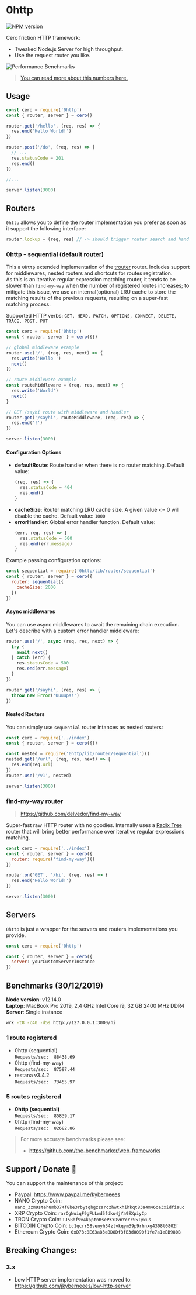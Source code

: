 # 0http
[![NPM version](https://img.shields.io/npm/v/0http.svg?style=flat)](https://www.npmjs.com/package/0http)  

Cero friction HTTP framework:
- Tweaked Node.js Server for high throughput.
- Use the request router you like. 

![Performance Benchmarks](Benchmarks.png)
> [You can read more about this numbers here.](https://github.com/the-benchmarker/web-frameworks/blob/e00f4b9fc3db7105d8c918c36691560be069697c/README.md)

## Usage
```js
const cero = require('0http')
const { router, server } = cero()

router.get('/hello', (req, res) => {
  res.end('Hello World!')
})

router.post('/do', (req, res) => {
  // ...
  res.statusCode = 201
  res.end()
})

//...

server.listen(3000)
```

## Routers
`0http` allows you to define the router implementation you prefer as soon as it support the following interface:
```js
router.lookup = (req, res) // -> should trigger router search and handlers execution
```

### 0http - sequential (default router)
This a `0http` extended implementation of the [trouter](https://www.npmjs.com/package/trouter) router. Includes support for middlewares, nested routers and shortcuts for routes registration.  
As this is an iterative regular expression matching router, it tends to be slower than `find-my-way` when the number of registered routes increases; to mitigate this issue, we use 
an internal(optional) LRU cache to store the matching results of the previous requests, resulting on a super-fast matching process.

Supported HTTP verbs: `GET, HEAD, PATCH, OPTIONS, CONNECT, DELETE, TRACE, POST, PUT`

```js
const cero = require('0http')
const { router, server } = cero({})

// global middleware example
router.use('/', (req, res, next) => {
  res.write('Hello ')
  next()
})

// route middleware example
const routeMiddleware = (req, res, next) => {
  res.write('World')
  next()
}

// GET /sayhi route with middleware and handler
router.get('/sayhi', routeMiddleware, (req, res) => {
  res.end('!')
})

server.listen(3000)
```
#### Configuration Options
- **defaultRoute**: Route handler when there is no router matching. Default value:
  ```js 
  (req, res) => {
    res.statusCode = 404
    res.end()
  }
  ```
- **cacheSize**: Router matching LRU cache size. A given value <= 0 will disable the cache. Default value: `1000`
- **errorHandler**: Global error handler function. Default value: 
  ```js 
  (err, req, res) => {
    res.statusCode = 500
    res.end(err.message)
  }
  ```

Example passing configuration options:
```js
const sequential = require('0http/lib/router/sequential')
const { router, server } = cero({
  router: sequential({
    cacheSize: 2000
  })
})
```

#### Async middlewares
You can use async middlewares to await the remaining chain execution. Let's describe with a custom error handler middleware:
```js
router.use('/', async (req, res, next) => {
  try {
    await next()
  } catch (err) {
    res.statusCode = 500
    res.end(err.message)
  }
})

router.get('/sayhi', (req, res) => {
  throw new Error('Uuuups!')
})
```

#### Nested Routers
You can simply use `sequential` router intances as nested routers:
```js
const cero = require('../index')
const { router, server } = cero({})

const nested = require('0http/lib/router/sequential')()
nested.get('/url', (req, res, next) => {
  res.end(req.url)      
})
router.use('/v1', nested)

server.listen(3000)
```

### find-my-way router
> https://github.com/delvedor/find-my-way  

Super-fast raw HTTP router with no goodies. Internally uses a [Radix Tree](https://en.wikipedia.org/wiki/Radix_tree) 
router that will bring better performance over iterative regular expressions matching. 
```js
const cero = require('../index')
const { router, server } = cero({
  router: require('find-my-way')()
})

router.on('GET', '/hi', (req, res) => {
  res.end('Hello World!')
})

server.listen(3000)
```


## Servers
`0http` is just a wrapper for the servers and routers implementations you provide. 
```js
const cero = require('0http')

const { router, server } = cero({
  server: yourCustomServerInstance
})
```

## Benchmarks (30/12/2019)
**Node version**: v12.14.0  
**Laptop**: MacBook Pro 2019, 2,4 GHz Intel Core i9, 32 GB 2400 MHz DDR4  
**Server**: Single instance

```bash
wrk -t8 -c40 -d5s http://127.0.0.1:3000/hi
```

### 1 route registered
- 0http (sequential)   
  `Requests/sec:  88438.69`
- 0http (find-my-way)   
  `Requests/sec:  87597.44`
- restana v3.4.2   
  `Requests/sec:  73455.97`

### 5 routes registered
- **0http (sequential)**  
  `Requests/sec:  85839.17`
- 0http (find-my-way)   
  `Requests/sec:  82682.86`

> For more accurate benchmarks please see:
> - https://github.com/the-benchmarker/web-frameworks

## Support / Donate 💚
You can support the maintenance of this project: 
- Paypal: https://www.paypal.me/kyberneees
- NANO Crypto Coin: `nano_3zm9steh8mb374f8be3rbytqhgzzarczhwtxhihkqt83a4m46oa3xidfiauc`
- XRP Crypto Coin: `rarQgNuiqF9gFLLwd5fdku4jYa9EXpiyCp`
- TRON Crypto Coin: `TJ5Bbf9v4kpptnRsePXYDvnYcYrS5Tyxus`
- BITCOIN Crypto Coin: `bc1qcrr58venyh54ztvkqym39p9rhnxg4308t0802f`
- Ethereum Crypto Coin: `0xD73c8E63a83eBD8Df3fB3d0090f1fe7a1eEB980B`

## Breaking Changes:
### 3.x
- Low HTTP server implementation was moved to: https://github.com/jkyberneees/low-http-server